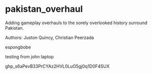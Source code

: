 # pakistan_overhaul
Adding gameplay overhauls to the sorely overlooked history surround Pakistan.

Authors: Juston Quincy, Christian Peerzada

espongbobe

testing from john laptop

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